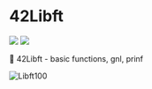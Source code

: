 # 42Libft
![](https://img.shields.io/badge/Language-C-blue)
![](https://img.shields.io/badge/School-42-black)

:blue_book: 42Libft - basic functions, gnl, prinf

![Libft100](https://github.com/susanamadriz/Libft/assets/139632743/53f1d7e1-2f3e-468f-b3cf-1a6b99043919)
